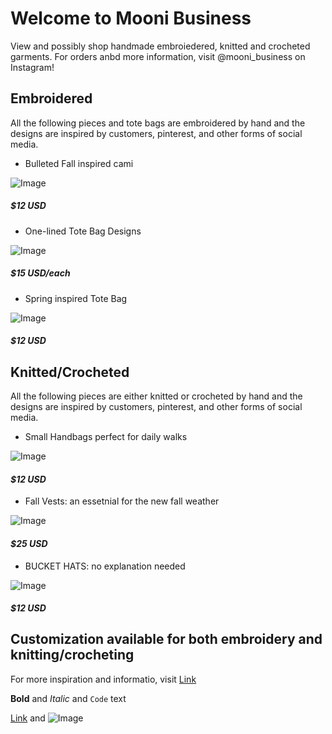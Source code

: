 # Welcome to Mooni Business
View and possibly shop handmade embroiedered, knitted and crocheted garments.
For orders anbd more information, visit @mooni_business on Instagram!

## Embroidered

All the following pieces and tote bags are embroidered by hand and the designs are inspired by customers, pinterest, and other forms of social media.

- Bulleted Fall inspired cami 

![Image](src)

##### _$12 USD_ 
-  One-lined Tote Bag Designs  

![Image](src)

##### _$15 USD/each_
- Spring inspired Tote Bag 

![Image](src)

##### _$12 USD_

## Knitted/Crocheted  

All the following pieces are either knitted or crocheted by hand and the designs are inspired by customers, pinterest, and other forms of social media.

- Small Handbags perfect for daily walks 

![Image](src)

#### _$12 USD_ 
- Fall Vests: an essetnial for the new fall weather 

![Image](src)

#### _$25 USD_ 

- BUCKET HATS: no explanation needed

![Image](src) 

#### _$12 USD_ 


## **Customization available for both embroidery and knitting/crocheting**

For more inspiration and informatio, visit [Link](https://www.instagram.com/mooni_business/?hl=en) 

**Bold** and _Italic_ and `Code` text

[Link](url) and ![Image](src)
```

